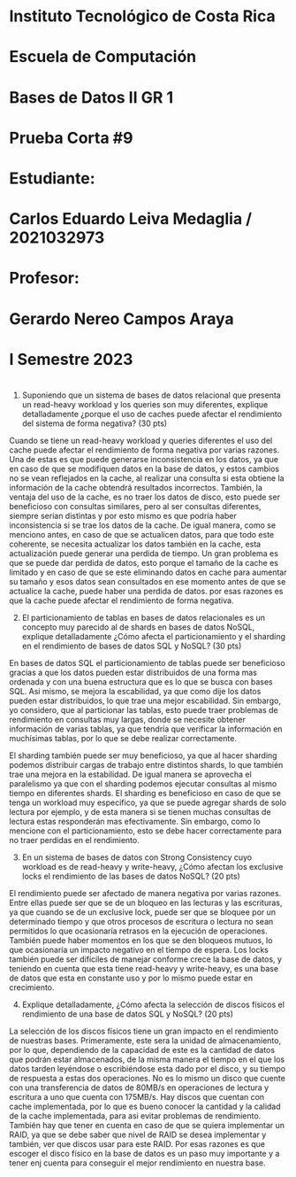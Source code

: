 [//]: # (Portada)
# Instituto Tecnológico de Costa Rica

# Escuela de Computación

# Bases de Datos II GR 1

# Prueba Corta #9

# Estudiante: 
# Carlos Eduardo Leiva Medaglia / 2021032973

# Profesor: 
# Gerardo Nereo Campos Araya

# I Semestre 2023
# 
# 
# 
# 
# 
# 
# 
# 
# 
# 
# 
# 
# 
# 
# 
# 
#
[//]: # (Resolución Quiz)
1. Suponiendo que un sistema de bases de datos relacional que presenta un read-heavy
workload y los queries son muy diferentes, explique detalladamente ¿porque el uso
de caches puede afectar el rendimiento del sistema de forma negativa? (30 pts)  

Cuando se tiene un read-heavy workload  y queries diferentes el uso del cache puede afectar el rendimiento de forma negativa por varias razones. Una de estas es que puede generarse inconsistencia en los datos, ya que en caso de que se modifiquen datos en la base de datos, y estos cambios no se vean reflejados en la cache, al realizar una consulta si esta obtiene la información de la cache obtendrá resultados incorrectos. También, la ventaja del uso de la cache, es no traer los datos de disco, esto puede ser beneficioso con consultas similares, pero al ser consultas diferentes, siempre serian distintas y por esto mismo es que podría haber inconsistencia si se trae los datos de la cache. De igual manera, como se menciono antes, en caso de que se actualicen datos, para que todo este coherente, se necesita actualizar los datos también en la cache, esta actualización puede generar una perdida de tiempo. Un gran problema es que se puede dar perdida de datos, esto porque el tamaño de la cache es limitado y en caso de que se este eliminando datos en cache para aumentar su tamaño y esos datos sean consultados en ese momento antes de que se actualice la cache, puede haber una perdida de datos. por esas razones es que la cache puede afectar el rendimiento de forma negativa.

2. El particionamiento de tablas en bases de datos relacionales es un concepto muy
parecido al de shards en bases de datos NoSQL, explique detalladamente ¿Cómo
afecta el particionamiento y el sharding en el rendimiento de bases de datos SQL y
NoSQL? (30 pts)  

En bases de datos SQL el particionamiento de tablas puede ser beneficioso gracias a que los datos pueden estar distribuidos de una forma mas ordenada y con una buena estructura que es lo que se busca con bases SQL. Asi mismo, se mejora la escabilidad, ya que como dije los datos pueden estar distribuidos, lo que trae una mejor escabilidad. Sin embargo, yo considero, que al particionar las tablas, esto puede traer problemas de rendimiento en consultas muy largas, donde se necesite obtener información de varias tablas, ya que tendría que verificar la información en muchísimas tablas, por lo que se debe realizar correctamente.  

El sharding también puede ser muy beneficioso, ya que al hacer sharding podemos distribuir cargas de trabajo entre distintos shards, lo que también trae una mejora en la estabilidad. De igual manera se aprovecha el paralelismo ya que con el sharding podemos ejecutar consultas al mismo tiempo en diferentes shards. El sharding es beneficioso en caso de que se tenga un workload muy especifico, ya que se puede agregar shards de solo lectura por ejemplo, y de esta manera si se tienen muchas consultas de lectura estas responderán mas efectivamente. Sin embargo, como lo mencione con el particionamiento, esto se debe hacer correctamente para no traer perdidas en el rendimiento.  

3. En un sistema de bases de datos con Strong Consistency cuyo workload es de
read-heavy y write-heavy, ¿Cómo afectan los exclusive locks el rendimiento de las
bases de datos NoSQL? (20 pts)  

El rendimiento puede ser afectado de manera negativa por varias razones. Entre ellas puede ser que se de un bloqueo en las lecturas y las escrituras, ya que cuando se de un exclusive lock, puede ser que se bloquee por un determinado tiempo y que otros procesos de escritura o lectura no sean permitidos lo que ocasionaría retrasos en la ejecución de operaciones. También puede haber momentos en los que se den bloqueos mutuos, lo que ocasionaría un impacto negativo en el tiempo de espera. Los locks también puede ser difíciles de manejar conforme crece la base de datos, y teniendo en cuenta que esta tiene read-heavy y write-heavy, es una base de datos que esta en constante uso y por lo mismo puede estar en crecimiento.

4. Explique detalladamente, ¿Cómo afecta la selección de discos físicos el rendimiento
de una base de datos SQL y NoSQL? (20 pts)  

La selección de los discos físicos tiene un gran impacto en el rendimiento de nuestras bases. Primeramente, este sera la unidad de almacenamiento, por lo que, dependiendo de la capacidad de este es la cantidad de datos que podrán estar almacenados, de la misma manera el tiempo en el que los datos tarden leyéndose o escribiéndose esta dado por el disco, y su tiempo de respuesta a estas dos operaciones. No es lo mismo un disco que cuente con una transferencia de datos de 80MB/s en operaciones de lectura y escritura a uno que cuenta con 175MB/s. Hay discos que cuentan con cache implementada, por lo que es bueno conocer la cantidad y la calidad de la cache implementada, para asi evitar problemas de rendimiento. También hay que tener en cuenta en caso de que se quiera implementar un RAID, ya que se debe saber que nivel de RAID se desea implementar y también, ver que discos usar para este RAID. Por esas razones es que escoger el disco físico en la base de datos es un paso muy importante y a tener enj cuenta para conseguir el mejor rendimiento en nuestra base.